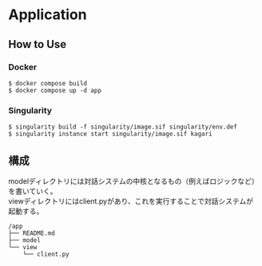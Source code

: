 # Application

## How to Use

### Docker

```console
$ docker compose build
$ docker compose up -d app
```

### Singularity

```console
$ singularity build -f singularity/image.sif singularity/env.def
$ singularity instance start singularity/image.sif kagari
```

## 構成

modelディレクトリには対話システムの中核となるもの（例えばロジックなど）を書いていく。  
viewディレクトリにはclient.pyがあり、これを実行することで対話システムが起動する。

```
/app
├── README.md
├── model
└── view
    └── client.py
```
